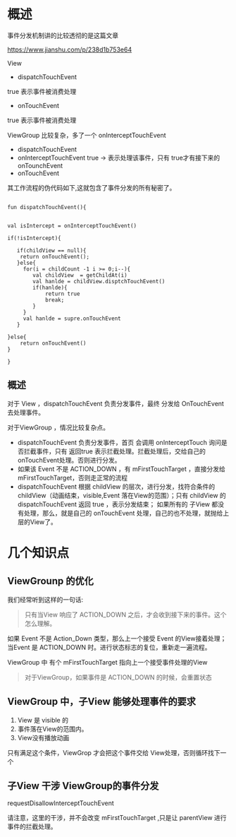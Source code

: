 # 概述

事件分发机制讲的比较透彻的是这篇文章

https://www.jianshu.com/p/238d1b753e64


View 

- dispatchTouchEvent

true 表示事件被消费处理
- onTouchEvent

true 表示事件被消费处理


ViewGroup 比较复杂，多了一个  onInterceptTouchEvent

- dispatchTouchEvent
 - onInterceptTouchEvent
true -> 表示处理该事件，只有 true才有接下来的 onTounchEvent
 - onTouchEvent


其工作流程的伪代码如下,这就包含了事件分发的所有秘密了。

````

fun dispatchTouchEvent(){
   

val isIntercept = onInterceptTouchEvent()

if(!isIntercept){

   if(childView == null){
    return onTouchEvent();
   }else{
     for(i = childCount -1 i >= 0;i--){
        val childView  = getChildAt(i)
        val hanlde = childView.disptchTouchEvent()
        if(hanlde){
            return true
            break;
        }
     }
     val hanlde = supre.onTouchEvent
   }

}else{
    return onTouchEvent()
}

}
````

## 概述

对于 View ，dispatchTouchEvent 负责分发事件，最终 分发给 OnTouchEvent去处理事件。



对于ViewGroup ，情况比较复杂点。
 -   dispatchTouchEvent 负责分发事件，首页 会调用 onInterceptTouch 询问是否拦截事件，只有 返回true 表示拦截处理。拦截处理后，交给自己的onTouchEvent处理。否则进行分发。
 -  如果该 Event 不是 ACTION_DOWN ，有 mFirstTouchTarget ，直接分发给 mFirstTouchTarget，否则走正常的流程
 -  dispatchTouchEvent 根据 childView 的层次，进行分发，找符合条件的childView（动画结束，visible,Event 落在View的范围）；只有 childView 的 dispatchTouchEvent 返回 true ，表示分发结束； 如果所有的 子View 都没有处理，那么，就是自己的 onTouchEvent 处理，自己的也不处理，就抛给上层的View了。

# 几个知识点

## ViewGrounp 的优化

我们经常听到这样的一句话:
> 只有当View 响应了 ACTION_DOWN 之后，才会收到接下来的事件。这个怎么理解。

如果 Event 不是 Action_Down 类型，那么上一个接受 Event 的View接着处理；当Event 是 ACTION_DOWN 时。进行状态标志的复位，重新走一遍流程。


ViewGroup 中 有个 mFirstTouchTarget 指向上一个接受事件处理的View

> 对于ViewGroup，如果事件是 ACTION_DOWN 的时候，会重置状态

##  ViewGroup 中，子View 能够处理事件的要求

 1. View 是 visible 的
 2. 事件落在View的范围内。
 3. View没有播放动画

只有满足这个条件，ViewGrop 才会把这个事件交给 View处理，否则循环找下一个


## 子View 干涉 ViewGroup的事件分发

requestDisallowInterceptTouchEvent


请注意，这里的干涉，并不会改变 mFirstTouchTarget ,只是让 parentView 进行事件的拦截处理。

